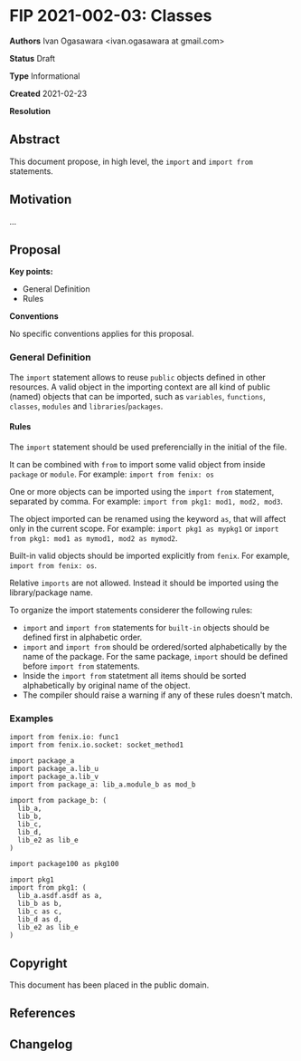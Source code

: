 # FIP 2021-002-03: Classes

**Authors** Ivan Ogasawara <ivan.ogasawara at gmail.com>

<!--
Status [Draft | Accepted | Final | Deferred | Rejected | Withdrawn | Superseded | Active]
-->
**Status** Draft

<!--
Type: [Standards Track | Informational | Process]
-->
**Type** Informational

**Created** 2021-02-23

<!--
resolution: url to discussion (required for Accepted | Rejected | Withdrawn)
-->
**Resolution**


## Abstract

This document propose, in high level, the `import` and `import from` statements.

## Motivation

...

## Proposal

**Key points:**

* General Definition
* Rules

**Conventions**

No specific conventions applies for this proposal.


### General Definition

The `import` statement allows to reuse `public` objects defined in other resources. A valid object in the importing context are all kind of public (named) objects that can be imported, such as `variables`, `functions`,
`classes`, `modules` and `libraries`/`packages`.

#### Rules

The `import` statement should be used preferencially in the initial of the file.

It can be combined with `from` to import some valid object from inside `package` or `module`. For example: `import from fenix: os`

One or more objects can be imported using the `import from` statement,
separated by comma. For example: `import from pkg1: mod1, mod2, mod3`.

The object imported can be renamed using the keyword `as`, that will affect only in the current scope. For example: `import pkg1 as mypkg1` or `import from pkg1: mod1 as mymod1, mod2 as mymod2`.

Built-in valid objects should be imported explicitly from
`fenix`. For example, `import from fenix: os`.

Relative `imports` are not allowed. Instead it should be imported using the library/package name.

To organize the import statements considerer the following rules:

- `import` and `import from` statements for `built-in` objects should be defined first in alphabetic order.
- `import` and `import from` should be ordered/sorted alphabetically by the name of the package. For the same package, `import` should be defined before `import from` statements.
- Inside the `import from` statetment all items should be sorted alphabetically by original name of the object.
- The compiler should raise a warning if any of these rules doesn't match.


### Examples

```fenix
import from fenix.io: func1
import from fenix.io.socket: socket_method1

import package_a
import package_a.lib_u
import package_a.lib_v
import from package_a: lib_a.module_b as mod_b

import from package_b: (
  lib_a,
  lib_b,
  lib_c,
  lib_d,
  lib_e2 as lib_e
)

import package100 as pkg100

import pkg1
import from pkg1: (
  lib_a.asdf.asdf as a,
  lib_b as b,
  lib_c as c,
  lib_d as d,
  lib_e2 as lib_e
)

```


## Copyright

This document has been placed in the public domain.


## References


## Changelog
